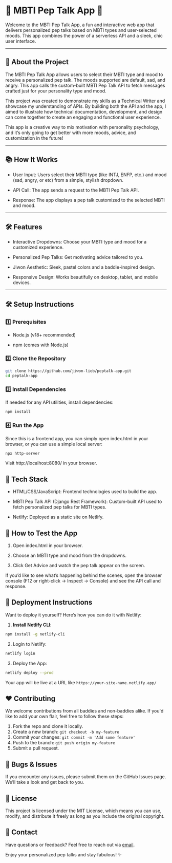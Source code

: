 # 🌟 **MBTI Pep Talk App** 🌟

Welcome to the MBTI Pep Talk App, a fun and interactive web app that delivers personalized pep talks based on MBTI types and user-selected moods. This app combines the power of a serverless API and a sleek, chic user interface.

---

## 🚀 **About the Project**

The MBTI Pep Talk App allows users to select their MBTI type and mood to receive a personalized pep talk. The moods supported are default, sad, and angry. This app calls the custom-built MBTI Pep Talk API to fetch messages crafted just for your personality type and mood.

This project was created to demonstrate my skills as a Technical Writer and showcase my understanding of APIs. By building both the API and the app, I aimed to illustrate how technical documentation, development, and design can come together to create an engaging and functional user experience.

This app is a creative way to mix motivation with personality psychology, and it’s only going to get better with more moods, advice, and customization in the future!

---

## 📚 **How It Works**

- User Input: Users select their MBTI type (like INTJ, ENFP, etc.) and mood (sad, angry, or etc) from a simple, stylish dropdown.

- API Call: The app sends a request to the MBTI Pep Talk API.

- Response: The app displays a pep talk customized to the selected MBTI and mood.

---

## 🛠️ **Features**

- Interactive Dropdowns: Choose your MBTI type and mood for a customized experience.

- Personalized Pep Talks: Get motivating advice tailored to you.

- Jiwon Aesthetic: Sleek, pastel colors and a baddie-inspired design.

- Responsive Design: Works beautifully on desktop, tablet, and mobile devices.

---

## 🛠️ **Setup Instructions**

### 1️⃣ Prerequisites

- Node.js (v18+ recommended)

- npm (comes with Node.js)

### 2️⃣ Clone the Repository

```bash
git clone https://github.com/jiwon-lieb/peptalk-app.git
cd peptalk-app
```

### 3️⃣ Install Dependencies

If needed for any API utilities, install dependencies:

```bash
npm install
```

### 4️⃣ Run the App

Since this is a frontend app, you can simply open index.html in your browser, or you can use a simple local server:

```bash
npx http-server
```

Visit http://localhost:8080/ in your browser.

## 🔧 **Tech Stack**

- HTML/CSS/JavaScript: Frontend technologies used to build the app.

- MBTI Pep Talk API (Django Rest Framework): Custom-built API used to fetch personalized pep talks for MBTI types.

- Netlify: Deployed as a static site on Netlify.

## 🧪 **How to Test the App**

1. Open index.html in your browser.

2. Choose an MBTI type and mood from the dropdowns.

3. Click Get Advice and watch the pep talk appear on the screen.

If you’d like to see what’s happening behind the scenes, open the browser console (F12 or right-click -> Inspect -> Console) and see the API call and response.

## 🚀 **Deployment Instructions**

Want to deploy it yourself? Here’s how you can do it with Netlify:

1. **Install Netlify CLI**:
```bash
npm install -g netlify-cli
```

2. Login to Netlify:
```bash
netlify login
```

3. Deploy the App:
```bash
netlify deploy --prod
```

Your app will be live at a URL like `https://your-site-name.netlify.app/`

## ❤️ **Contributing**

We welcome contributions from all baddies and non-baddies alike. If you'd like to add your own flair, feel free to follow these steps:

1. Fork the repo and clone it locally.
2. Create a new branch: `git checkout -b my-feature`
3. Commit your changes: `git commit -m 'Add some feature'`
4. Push to the branch: `git push origin my-feature`
5. Submit a pull request.

## 🐛 **Bugs & Issues**

If you encounter any issues, please submit them on the GitHub Issues page. We’ll take a look and get back to you.

## 📜 **License**

This project is licensed under the MIT License, which means you can use, modify, and distribute it freely as long as you include the original copyright.

## 💌 **Contact**

Have questions or feedback? Feel free to reach out via [email](mailto:contact@jiwonkwak.co).

Enjoy your personalized pep talks and stay fabulous! ✨

